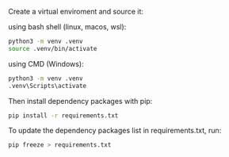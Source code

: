 Create a virtual enviroment and source it:

using bash shell (linux, macos, wsl):
```sh
python3 -m venv .venv
source .venv/bin/activate
```

using CMD (Windows):
```sh
python3 -m venv .venv
.venv\Scripts\activate
```


Then install dependency packages with pip:

```sh
pip install -r requirements.txt
```

To update the dependency packages list in requirements.txt, run:

```sh
pip freeze > requirements.txt
```


